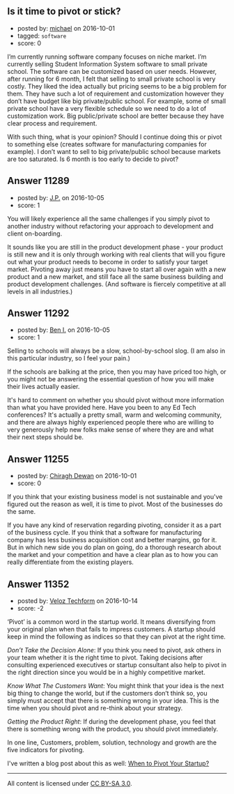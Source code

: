 ## Is it time to pivot or stick?

- posted by: [michael](https://stackexchange.com/users/9302235/michael) on 2016-10-01
- tagged: `software`
- score: 0

I’m currently running software company focuses on niche market. I’m currently selling Student Information System software to small private school. The software can be customized based on user needs. However, after running for 6 month, I felt that selling to small private school is very costly. They liked the idea actually but pricing seems to be a big problem for them. They have such a lot of requirement and customization however they don’t have budget like big private/public school. For example, some of small private school have a very flexible schedule so we need to do a lot of customization work. Big public/private school are better because they have clear process and requirement. 

With such thing, what is your opinion? Should I continue doing this or pivot to something else (creates software for manufacturing companies for example). I don’t want to sell to big private/public school because markets are too saturated. Is 6 month is too early to decide to pivot?


## Answer 11289

- posted by: [J.P.](https://stackexchange.com/users/9328176/j-p) on 2016-10-05
- score: 1

You will likely experience all the same challenges if you simply pivot to another industry without refactoring your approach to development and client on-boarding.  

It sounds like you are still in the product development phase - your product is still new and it is only through working with real clients that will you figure out what your product needs to become in order to satisfy your target market.  Pivoting away just means you have to start all over again with a new product and a new market, and still face all the same business building and product development challenges.  (And software is fiercely competitive at all levels in all industries.)


## Answer 11292

- posted by: [Ben I.](https://stackexchange.com/users/5187045/ben-i) on 2016-10-05
- score: 1

Selling to schools will always be a slow, school-by-school slog.  (I am also in this particular industry, so I feel your pain.)

If the schools are balking at the price, then you may have priced too high, or you might not be answering the essential question of how you will make their lives actually easier.  

It's hard to comment on whether you should pivot without more information than what you have provided here.  Have you been to any Ed Tech conferences?  It's actually a pretty small, warm and welcoming community, and there are always highly experienced people there who are willing to very generously help new folks make sense of where they are and what their next steps should be.


## Answer 11255

- posted by: [Chiragh Dewan](https://stackexchange.com/users/9254789/chiragh-dewan) on 2016-10-01
- score: 0

If you think that your existing business model is not sustainable and you've figured out the reason as well, it is time to pivot. Most of the businesses do the same. 

If you have any kind of reservation regarding pivoting, consider it as a part of the business cycle. If you think that a software for manufacturing company has less business acquisition cost and better margins, go for it. But in which new side you do plan on going, do a thorough research about the market and your competition and have a clear plan as to how you can really differentiate from the existing players.   


## Answer 11352

- posted by: [Veloz Techform](https://stackexchange.com/users/9435636/veloz-techform) on 2016-10-14
- score: -2

<p>‘Pivot’ is a common word in the startup world. It means diversifying from your original plan when that fails to impress customers. A startup should keep in mind the following as indices so that they can pivot at the right time.</p>

<p><em>Don’t Take the Decision Alone</em>: If you think you need to pivot, ask others in your team whether it is the right time to pivot. Taking decisions after consulting experienced executives or startup consultant also help to pivot in the right direction since you would be in a highly competitive market.</p>

<p><em>Know What The Customers Want</em>: You might think that your idea is the next big thing to change the world, but if the customers don’t think so, you simply must accept that there is something wrong in your idea. This is the time when you should pivot and re-think about your strategy.</p>

<p><em>Getting the Product Right</em>: If during the development phase, you feel that there is something wrong with the product, you should pivot immediately.</p>

<p>In one line, Customers, problem, solution, technology and growth are the five indicators for pivoting.</p>

<p>I've written a blog post about this as well: <a href="http://veloztechform.com/blog/when-to-pivot-your-startup/" rel="nofollow">When to Pivot Your Startup?</a></p>




---

All content is licensed under [CC BY-SA 3.0](https://creativecommons.org/licenses/by-sa/3.0/).
